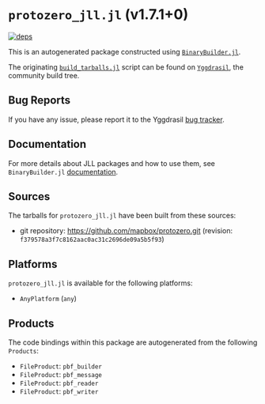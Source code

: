 # `protozero_jll.jl` (v1.7.1+0)

[![deps](https://juliahub.com/docs/protozero_jll/deps.svg)](https://juliahub.com/ui/Packages/protozero_jll/XR1OA?page=2)

This is an autogenerated package constructed using [`BinaryBuilder.jl`](https://github.com/JuliaPackaging/BinaryBuilder.jl).

The originating [`build_tarballs.jl`](https://github.com/JuliaPackaging/Yggdrasil/blob/0b09884f3036a0bd320889e905cb44539ff9d7e5/P/protozero/build_tarballs.jl) script can be found on [`Yggdrasil`](https://github.com/JuliaPackaging/Yggdrasil/), the community build tree.

## Bug Reports

If you have any issue, please report it to the Yggdrasil [bug tracker](https://github.com/JuliaPackaging/Yggdrasil/issues).

## Documentation

For more details about JLL packages and how to use them, see `BinaryBuilder.jl` [documentation](https://docs.binarybuilder.org/stable/jll/).

## Sources

The tarballs for `protozero_jll.jl` have been built from these sources:

* git repository: https://github.com/mapbox/protozero.git (revision: `f379578a3f7c8162aac0ac31c2696de09a5b5f93`)

## Platforms

`protozero_jll.jl` is available for the following platforms:

* `AnyPlatform` (`any`)

## Products

The code bindings within this package are autogenerated from the following `Products`:

* `FileProduct`: `pbf_builder`
* `FileProduct`: `pbf_message`
* `FileProduct`: `pbf_reader`
* `FileProduct`: `pbf_writer`
